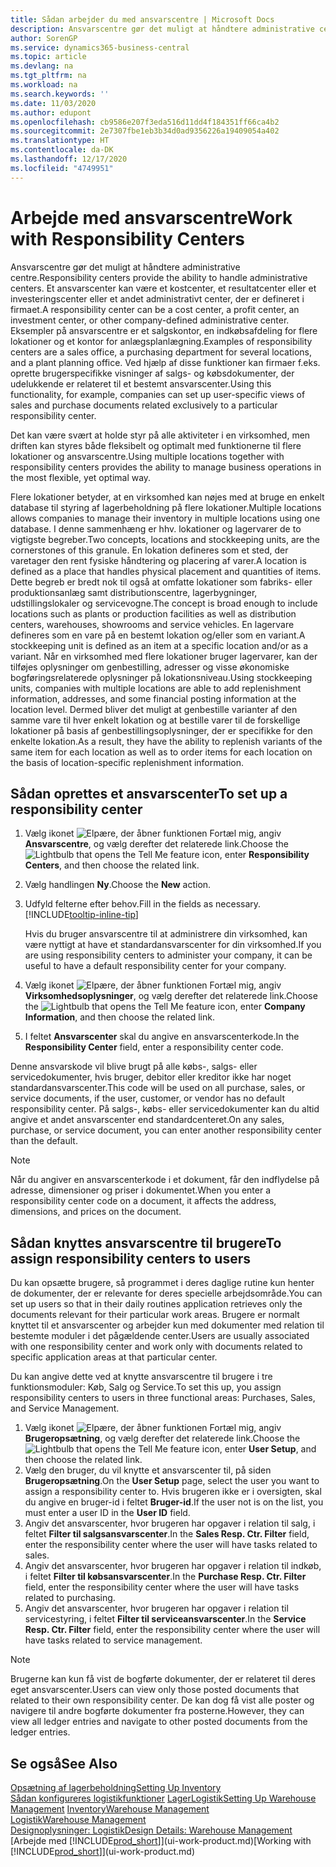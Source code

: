 ```yaml
---
title: Sådan arbejder du med ansvarscentre | Microsoft Docs
description: Ansvarscentre gør det muligt at håndtere administrative centre. Et ansvarscenter kan være et kostcenter, et overskudscenter eller et investeringscenter eller et andet administrativt center, der er defineret i firmaet.
author: SorenGP
ms.service: dynamics365-business-central
ms.topic: article
ms.devlang: na
ms.tgt_pltfrm: na
ms.workload: na
ms.search.keywords: ''
ms.date: 11/03/2020
ms.author: edupont
ms.openlocfilehash: cb9586e207f3eda516d11dd4f184351ff66ca4b2
ms.sourcegitcommit: 2e7307fbe1eb3b34d0ad9356226a19409054a402
ms.translationtype: HT
ms.contentlocale: da-DK
ms.lasthandoff: 12/17/2020
ms.locfileid: "4749951"
---
```

# <a name="work-with-responsibility-centers"></a><span data-ttu-id="bfe4e-104">Arbejde med ansvarscentre</span><span class="sxs-lookup"><span data-stu-id="bfe4e-104">Work with Responsibility Centers</span></span>

<span data-ttu-id="bfe4e-105">Ansvarscentre gør det muligt at håndtere administrative centre.</span><span class="sxs-lookup"><span data-stu-id="bfe4e-105">Responsibility centers provide the ability to handle administrative centers.</span></span> <span data-ttu-id="bfe4e-106">Et ansvarscenter kan være et kostcenter, et resultatcenter eller et investeringscenter eller et andet administrativt center, der er defineret i firmaet.</span><span class="sxs-lookup"><span data-stu-id="bfe4e-106">A responsibility center can be a cost center, a profit center, an investment center, or other company-defined administrative center.</span></span> <span data-ttu-id="bfe4e-107">Eksempler på ansvarscentre er et salgskontor, en indkøbsafdeling for flere lokationer og et kontor for anlægsplanlægning.</span><span class="sxs-lookup"><span data-stu-id="bfe4e-107">Examples of responsibility centers are a sales office, a purchasing department for several locations, and a plant planning office.</span></span> <span data-ttu-id="bfe4e-108">Ved hjælp af disse funktioner kan firmaer f.eks. oprette brugerspecifikke visninger af salgs- og købsdokumenter, der udelukkende er relateret til et bestemt ansvarscenter.</span><span class="sxs-lookup"><span data-stu-id="bfe4e-108">Using this functionality, for example, companies can set up user-specific views of sales and purchase documents related exclusively to a particular responsibility center.</span></span>  

<span data-ttu-id="bfe4e-109">Det kan være svært at holde styr på alle aktiviteter i en virksomhed, men driften kan styres både fleksibelt og optimalt med funktionerne til flere lokationer og ansvarscentre.</span><span class="sxs-lookup"><span data-stu-id="bfe4e-109">Using multiple locations together with responsibility centers provides the ability to manage business operations in the most flexible, yet optimal way.</span></span>

<span data-ttu-id="bfe4e-110">Flere lokationer betyder, at en virksomhed kan nøjes med at bruge en enkelt database til styring af lagerbeholdning på flere lokationer.</span><span class="sxs-lookup"><span data-stu-id="bfe4e-110">Multiple locations allows companies to manage their inventory in multiple locations using one database.</span></span> <span data-ttu-id="bfe4e-111">I denne sammenhæng er hhv. lokationer og lagervarer de to vigtigste begreber.</span><span class="sxs-lookup"><span data-stu-id="bfe4e-111">Two concepts, locations and stockkeeping units, are the cornerstones of this granule.</span></span> <span data-ttu-id="bfe4e-112">En lokation defineres som et sted, der varetager den rent fysiske håndtering og placering af varer.</span><span class="sxs-lookup"><span data-stu-id="bfe4e-112">A location is defined as a place that handles physical placement and quantities of items.</span></span> <span data-ttu-id="bfe4e-113">Dette begreb er bredt nok til også at omfatte lokationer som fabriks- eller produktionsanlæg samt distributionscentre, lagerbygninger, udstillingslokaler og servicevogne.</span><span class="sxs-lookup"><span data-stu-id="bfe4e-113">The concept is broad enough to include locations such as plants or production facilities as well as distribution centers, warehouses, showrooms and service vehicles.</span></span> <span data-ttu-id="bfe4e-114">En lagervare defineres som en vare på en bestemt lokation og/eller som en variant.</span><span class="sxs-lookup"><span data-stu-id="bfe4e-114">A stockkeeping unit is defined as an item at a specific location and/or as a variant.</span></span> <span data-ttu-id="bfe4e-115">Når en virksomhed med flere lokationer bruger lagervarer, kan der tilføjes oplysninger om genbestilling, adresser og visse økonomiske bogføringsrelaterede oplysninger på lokationsniveau.</span><span class="sxs-lookup"><span data-stu-id="bfe4e-115">Using stockkeeping units, companies with multiple locations are able to add replenishment information, addresses, and some financial posting information at the location level.</span></span> <span data-ttu-id="bfe4e-116">Dermed bliver det muligt at genbestille varianter af den samme vare til hver enkelt lokation og at bestille varer til de forskellige lokationer på basis af genbestillingsoplysninger, der er specifikke for den enkelte lokation.</span><span class="sxs-lookup"><span data-stu-id="bfe4e-116">As a result, they have the ability to replenish variants of the same item for each location as well as to order items for each location on the basis of location-specific replenishment information.</span></span>  

## <a name="to-set-up-a-responsibility-center"></a><span data-ttu-id="bfe4e-117">Sådan oprettes et ansvarscenter</span><span class="sxs-lookup"><span data-stu-id="bfe4e-117">To set up a responsibility center</span></span>

1. <span data-ttu-id="bfe4e-118">Vælg ikonet ![Elpære, der åbner funktionen Fortæl mig](media/ui-search/search_small.png "Fortæl mig, hvad du vil foretage dig"), angiv **Ansvarscentre**, og vælg derefter det relaterede link.</span><span class="sxs-lookup"><span data-stu-id="bfe4e-118">Choose the ![Lightbulb that opens the Tell Me feature](media/ui-search/search_small.png "Tell me what you want to do") icon, enter **Responsibility Centers**, and then choose the related link.</span></span>  
2. <span data-ttu-id="bfe4e-119">Vælg handlingen **Ny**.</span><span class="sxs-lookup"><span data-stu-id="bfe4e-119">Choose the **New** action.</span></span>  
3. <span data-ttu-id="bfe4e-120">Udfyld felterne efter behov.</span><span class="sxs-lookup"><span data-stu-id="bfe4e-120">Fill in the fields as necessary.</span></span> [!INCLUDE[tooltip-inline-tip](includes/tooltip-inline-tip_md.md)]  

    <span data-ttu-id="bfe4e-121">Hvis du bruger ansvarscentre til at administrere din virksomhed, kan være nyttigt at have et standardansvarscenter for din virksomhed.</span><span class="sxs-lookup"><span data-stu-id="bfe4e-121">If you are using responsibility centers to administer your company, it can be useful to have a default responsibility center for your company.</span></span>
4. <span data-ttu-id="bfe4e-122">Vælg ikonet ![Elpære, der åbner funktionen Fortæl mig](media/ui-search/search_small.png "Fortæl mig, hvad du vil foretage dig"), angiv **Virksomhedsoplysninger**, og vælg derefter det relaterede link.</span><span class="sxs-lookup"><span data-stu-id="bfe4e-122">Choose the ![Lightbulb that opens the Tell Me feature](media/ui-search/search_small.png "Tell me what you want to do") icon, enter **Company Information**, and then choose the related link.</span></span>
5. <span data-ttu-id="bfe4e-123">I feltet **Ansvarscenter** skal du angive en ansvarscenterkode.</span><span class="sxs-lookup"><span data-stu-id="bfe4e-123">In the **Responsibility Center** field, enter a responsibility center code.</span></span>

<span data-ttu-id="bfe4e-124">Denne ansvarskode vil blive brugt på alle købs-, salgs- eller servicedokumenter, hvis bruger, debitor eller kreditor ikke har noget standardansvarscenter.</span><span class="sxs-lookup"><span data-stu-id="bfe4e-124">This code will be used on all purchase, sales, or service documents, if the user, customer, or vendor has no default responsibility center.</span></span> <span data-ttu-id="bfe4e-125">På salgs-, købs- eller servicedokumenter kan du altid angive et andet ansvarscenter end standardcenteret.</span><span class="sxs-lookup"><span data-stu-id="bfe4e-125">On any sales, purchase, or service document, you can enter another responsibility center than the default.</span></span>

> [!NOTE]  
> <span data-ttu-id="bfe4e-126">Når du angiver en ansvarscenterkode i et dokument, får den indflydelse på adresse, dimensioner og priser i dokumentet.</span><span class="sxs-lookup"><span data-stu-id="bfe4e-126">When you enter a responsibility center code on a document, it affects the address, dimensions, and prices on the document.</span></span>  

## <a name="to-assign-responsibility-centers-to-users"></a><span data-ttu-id="bfe4e-127">Sådan knyttes ansvarscentre til brugere</span><span class="sxs-lookup"><span data-stu-id="bfe4e-127">To assign responsibility centers to users</span></span>

<span data-ttu-id="bfe4e-128">Du kan opsætte brugere, så programmet i deres daglige rutine kun henter de dokumenter, der er relevante for deres specielle arbejdsområde.</span><span class="sxs-lookup"><span data-stu-id="bfe4e-128">You can set up users so that in their daily routines application retrieves only the documents relevant for their particular work areas.</span></span> <span data-ttu-id="bfe4e-129">Brugere er normalt knyttet til et ansvarscenter og arbejder kun med dokumenter med relation til bestemte moduler i det pågældende center.</span><span class="sxs-lookup"><span data-stu-id="bfe4e-129">Users are usually associated with one responsibility center and work only with documents related to specific application areas at that particular center.</span></span>  

<span data-ttu-id="bfe4e-130">Du kan angive dette ved at knytte ansvarscentre til brugere i tre funktionsmoduler: Køb, Salg og Service.</span><span class="sxs-lookup"><span data-stu-id="bfe4e-130">To set this up, you assign responsibility centers to users in three functional areas: Purchases, Sales, and Service Management.</span></span>  

1. <span data-ttu-id="bfe4e-131">Vælg ikonet ![Elpære, der åbner funktionen Fortæl mig](media/ui-search/search_small.png "Fortæl mig, hvad du vil foretage dig"), angiv **Brugeropsætning**, og vælg derefter det relaterede link.</span><span class="sxs-lookup"><span data-stu-id="bfe4e-131">Choose the ![Lightbulb that opens the Tell Me feature](media/ui-search/search_small.png "Tell me what you want to do") icon, enter **User Setup**, and then choose the related link.</span></span>  
2. <span data-ttu-id="bfe4e-132">Vælg den bruger, du vil knytte et ansvarscenter til, på siden **Brugeropsætning**.</span><span class="sxs-lookup"><span data-stu-id="bfe4e-132">On the **User Setup** page, select the user you want to assign a responsibility center to.</span></span> <span data-ttu-id="bfe4e-133">Hvis brugeren ikke er i oversigten, skal du angive en bruger-id i feltet **Bruger-id**.</span><span class="sxs-lookup"><span data-stu-id="bfe4e-133">If the user not is on the list, you must enter a user ID in the **User ID** field.</span></span>  
3. <span data-ttu-id="bfe4e-134">Angiv det ansvarscenter, hvor brugeren har opgaver i relation til salg, i feltet **Filter til salgsansvarscenter**.</span><span class="sxs-lookup"><span data-stu-id="bfe4e-134">In the **Sales Resp. Ctr. Filter** field, enter the responsibility center where the user will have tasks related to sales.</span></span>  
4. <span data-ttu-id="bfe4e-135">Angiv det ansvarscenter, hvor brugeren har opgaver i relation til indkøb, i feltet **Filter til købsansvarscenter**.</span><span class="sxs-lookup"><span data-stu-id="bfe4e-135">In the **Purchase Resp. Ctr. Filter** field, enter the responsibility center where the user will have tasks related to purchasing.</span></span>  
5. <span data-ttu-id="bfe4e-136">Angiv det ansvarscenter, hvor brugeren har opgaver i relation til servicestyring, i feltet **Filter til serviceansvarscenter**.</span><span class="sxs-lookup"><span data-stu-id="bfe4e-136">In the **Service Resp. Ctr. Filter** field, enter the responsibility center where the user will have tasks related to service management.</span></span>  

> [!NOTE]  
> <span data-ttu-id="bfe4e-137">Brugerne kan kun få vist de bogførte dokumenter, der er relateret til deres eget ansvarscenter.</span><span class="sxs-lookup"><span data-stu-id="bfe4e-137">Users can view only those posted documents that related to their own responsibility center.</span></span> <span data-ttu-id="bfe4e-138">De kan dog få vist alle poster og navigere til andre bogførte dokumenter fra posterne.</span><span class="sxs-lookup"><span data-stu-id="bfe4e-138">However, they can view all ledger entries and navigate to other posted documents from the ledger entries.</span></span>

## <a name="see-also"></a><span data-ttu-id="bfe4e-139">Se også</span><span class="sxs-lookup"><span data-stu-id="bfe4e-139">See Also</span></span>

[<span data-ttu-id="bfe4e-140">Opsætning af lagerbeholdning</span><span class="sxs-lookup"><span data-stu-id="bfe4e-140">Setting Up Inventory</span></span>](inventory-setup-inventory.md)  
<span data-ttu-id="bfe4e-141">[Sådan konfigureres logistikfunktioner](warehouse-setup-warehouse.md)
[Lager](inventory-manage-inventory.md)[Logistik](warehouse-manage-warehouse.md)</span><span class="sxs-lookup"><span data-stu-id="bfe4e-141">[Setting Up Warehouse Management](warehouse-setup-warehouse.md)
[Inventory](inventory-manage-inventory.md)[Warehouse Management](warehouse-manage-warehouse.md)</span></span>  
[<span data-ttu-id="bfe4e-142">Logistik</span><span class="sxs-lookup"><span data-stu-id="bfe4e-142">Warehouse Management</span></span>](warehouse-manage-warehouse.md)  
[<span data-ttu-id="bfe4e-143">Designoplysninger: Logistik</span><span class="sxs-lookup"><span data-stu-id="bfe4e-143">Design Details: Warehouse Management</span></span>](design-details-warehouse-management.md)  
<span data-ttu-id="bfe4e-144">[Arbejde med [!INCLUDE[prod_short](includes/prod_short.md)]](ui-work-product.md)</span><span class="sxs-lookup"><span data-stu-id="bfe4e-144">[Working with [!INCLUDE[prod_short](includes/prod_short.md)]](ui-work-product.md)</span></span>  
